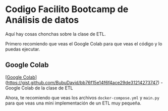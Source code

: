 # Codigo Facilito Bootcamp de Análisis de datos
Aquí hay cosas chonchas sobre la clase de ETL.

Primero recomiendo que veas el Google Colab para que veas el código y lo puedas ejecutar.

## Google Colab
[[Google Colab](https://colab.research.google.com/drive/1Q6Z9)](https://gist.github.com/BubuDavid/bb76f15e14f6f4ace29de31214273747) - Google Colab de la clase de ETL


Ahora, te recomiendo que veas los archivos `docker-compose.yml` y `main.py` para que veas una mini implementación de un ETL muy pequeña.
